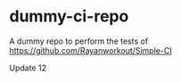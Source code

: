 # dummy-ci-repo
A dummy repo to perform the tests of https://github.com/Rayanworkout/Simple-CI

Update 12